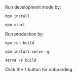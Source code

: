Run development mode by:

`npm install`

`npm start`

Run production by:

`npm run build`

`npm install serve -g`

`serve -s build`

Click the `?` button for onboarding.